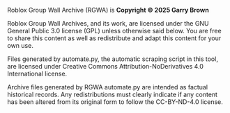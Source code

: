 Roblox Group Wall Archive (RGWA) is **Copyright © 2025 Garry Brown**

Roblox Group Wall Archives, and its work, are licensed under the GNU General Public 3.0 license (GPL) unless otherwise said below. You are free to share this content as well as redistribute and adapt this content for your own use.

Files generated by automate.py, the automatic scraping script in this tool, are licensed under Creative Commons Attribution-NoDerivatives 4.0 International license.

Archive files generated by RGWA automate.py are intended as factual
historical records. Any redistributions must clearly indicate if any
content has been altered from its original form to follow the CC-BY-ND-4.0 license.
